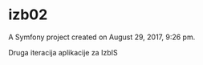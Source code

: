 izb02
=====

A Symfony project created on August 29, 2017, 9:26 pm.

Druga iteracija aplikacije za IzbIS